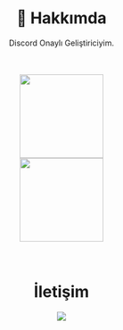 <div align="center">
  <h1>🍻 Hakkımda</h1>
  <p>Discord Onaylı Geliştiriciyim.</p>
  <br>
  <br>
  
<div align = "center">
<img src = "https://github-readme-stats.vercel.app/api?username=emircanmaden&show_icons=true&theme=tokyonight" width = "% 100" height = "150px" />
  <br>
<img src = "https://github-readme-stats.vercel.app/api/top-langs/?username=emircanmaden&layout=compact&theme=tokyonight" width = "% 100" height = "150px"  />
  <br> 
</div>
<br><br>
  <h1>İletişim</h1>
  <a href="https://discord.com/users/702463861034319974" target="_blank"><img src="https://shields.io/badge/emircanmaden-111111.svg?&style=for-the-badge&logo=discord"></a>
</div>

